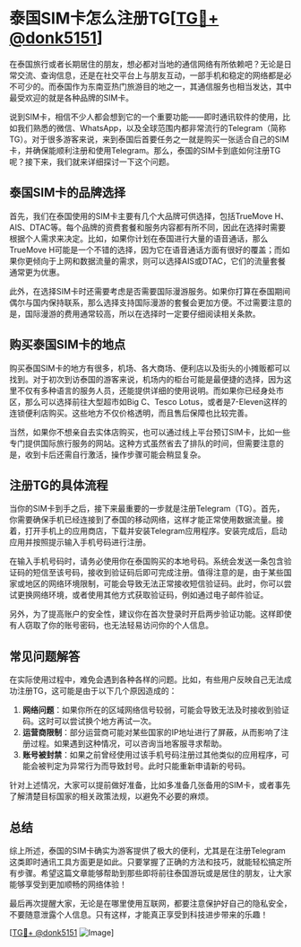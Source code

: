 # 泰国SIM卡怎么注册TG[[TG💪+ @donk5151](https://t.me/s/donk5151)]

在泰国旅行或者长期居住的朋友，想必都对当地的通信网络有所依赖吧？无论是日常交流、查询信息，还是在社交平台上与朋友互动，一部手机和稳定的网络都是必不可少的。而泰国作为东南亚热门旅游目的地之一，其通信服务也相当发达，其中最受欢迎的就是各种品牌的SIM卡。

说到SIM卡，相信不少人都会想到它的一个重要功能——即时通讯软件的使用，比如我们熟悉的微信、WhatsApp，以及全球范围内都非常流行的Telegram（简称TG）。对于很多游客来说，来到泰国后首要任务之一就是购买一张适合自己的SIM卡，并确保能顺利注册和使用Telegram。那么，泰国的SIM卡到底如何注册TG呢？接下来，我们就来详细探讨一下这个问题。

## 泰国SIM卡的品牌选择

首先，我们在泰国使用的SIM卡主要有几个大品牌可供选择，包括TrueMove H、AIS、DTAC等。每个品牌的资费套餐和服务内容都有所不同，因此在选择时需要根据个人需求来决定。比如，如果你计划在泰国进行大量的语音通话，那么TrueMove H可能是一个不错的选择，因为它在语音通话方面有很好的覆盖；而如果你更倾向于上网和数据流量的需求，则可以选择AIS或DTAC，它们的流量套餐通常更为优惠。

此外，在选择SIM卡时还需要考虑是否需要国际漫游服务。如果你打算在泰国期间偶尔与国内保持联系，那么选择支持国际漫游的套餐会更加方便。不过需要注意的是，国际漫游的费用通常较高，所以在选择时一定要仔细阅读相关条款。

## 购买泰国SIM卡的地点

购买泰国SIM卡的地方有很多，机场、各大商场、便利店以及街头的小摊贩都可以找到。对于初次到访泰国的游客来说，机场内的柜台可能是最便捷的选择，因为这里不仅有多种语言的服务人员，还能提供详细的使用说明。而如果你已经身处市区，那么可以选择前往大型超市如Big C、Tesco Lotus，或者是7-Eleven这样的连锁便利店购买。这些地方不仅价格透明，而且售后保障也比较完善。

当然，如果你不想亲自去实体店购买，也可以通过线上平台预订SIM卡，比如一些专门提供国际旅行服务的网站。这种方式虽然省去了排队的时间，但需要注意的是，收到卡后还需自行激活，操作步骤可能会稍显复杂。

## 注册TG的具体流程

当你的SIM卡到手之后，接下来最重要的一步就是注册Telegram（TG）。首先，你需要确保手机已经连接到了泰国的移动网络，这样才能正常使用数据流量。接着，打开手机上的应用商店，下载并安装Telegram应用程序。安装完成后，启动应用并按照提示输入手机号码进行注册。

在输入手机号码时，请务必使用你在泰国购买的本地号码。系统会发送一条包含验证码的短信至该号码，接收到验证码后即可完成注册。值得注意的是，由于某些国家或地区的网络环境限制，可能会导致无法正常接收短信验证码。此时，你可以尝试更换网络环境，或者使用其他方式获取验证码，例如通过电子邮件验证。

另外，为了提高账户的安全性，建议你在首次登录时开启两步验证功能。这样即使有人窃取了你的账号密码，也无法轻易访问你的个人信息。

## 常见问题解答

在实际使用过程中，难免会遇到各种各样的问题。比如，有些用户反映自己无法成功注册TG，这可能是由于以下几个原因造成的：

1. **网络问题**：如果你所在的区域网络信号较弱，可能会导致无法及时接收到验证码。这时可以尝试换个地方再试一次。
2. **运营商限制**：部分运营商可能对某些国家的IP地址进行了屏蔽，从而影响了注册过程。如果遇到这种情况，可以咨询当地客服寻求帮助。
3. **账号被封禁**：如果之前曾经使用过该手机号码注册过其他类似的应用程序，可能会被判定为异常行为而导致封号。此时只能重新申请新的号码。

针对上述情况，大家可以提前做好准备，比如多准备几张备用的SIM卡，或者事先了解清楚目标国家的相关政策法规，以避免不必要的麻烦。

## 总结

综上所述，泰国的SIM卡确实为游客提供了极大的便利，尤其是在注册Telegram这类即时通讯工具方面更是如此。只要掌握了正确的方法和技巧，就能轻松搞定所有步骤。希望这篇文章能够帮助到那些即将前往泰国游玩或是居住的朋友，让大家能够享受到更加顺畅的网络体验！

最后再次提醒大家，无论是在哪里使用互联网，都要注意保护好自己的隐私安全，不要随意泄露个人信息。只有这样，才能真正享受到科技进步带来的乐趣！

[[TG💪+ @donk5151](https://t.me/s/donk5151) ![Image](https://i.postimg.cc/rwNCRYN7/Snipaste-2025-04-30-17-27-05.png)]